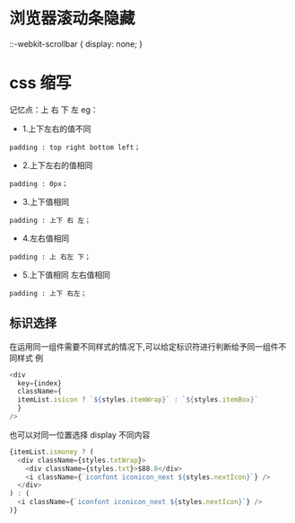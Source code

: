 # 浏览器滚动条隐藏

::-webkit-scrollbar {
display: none;
}

# css 缩写

记忆点：上 右 下 左
eg：

-   1.上下左右的值不同

```
padding : top right bottom left；
```

-   2.上下左右的值相同

```
padding : 0px；
```

-   3.上下值相同

```
padding : 上下 右 左；
```

-   4.左右值相同

```
padding : 上 右左 下；
```

-   5.上下值相同 左右值相同

```
padding : 上下 右左；
```

## 标识选择

在运用同一组件需要不同样式的情况下,可以给定标识符进行判断给予同一组件不同样式
例

```TypeScript
<div
  key={index}
  className={
  itemList.isicon ? `${styles.itemWrap}` : `${styles.itemBox}`
  }
/>

```

也可以对同一位置选择 display 不同内容

```TypeScript
{itemList.ismoney ? (
  <div className={styles.txtWrap}>
    <div className={styles.txt}>$88.8</div>
    <i className={`iconfont iconicon_next ${styles.nextIcon}`} />
  </div>
) : (
  <i className={`iconfont iconicon_next ${styles.nextIcon}`} />
)}


```
